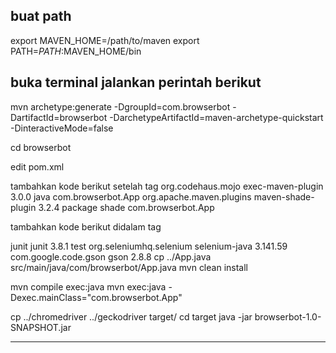 ## buat path

export MAVEN_HOME=/path/to/maven
export PATH=$PATH:$MAVEN_HOME/bin

## buka terminal jalankan perintah berikut

mvn archetype:generate -DgroupId=com.browserbot -DartifactId=browserbot -DarchetypeArtifactId=maven-archetype-quickstart -DinteractiveMode=false

cd browserbot

edit pom.xml

tambahkan kode berikut setelah tag </url>
<build>
<plugins>
<plugin>
<groupId>org.codehaus.mojo</groupId>
<artifactId>exec-maven-plugin</artifactId>
<version>3.0.0</version>
<executions>
<execution>
<goals>
<goal>java</goal>
</goals>
</execution>
</executions>
<configuration>
<mainClass>com.browserbot.App</mainClass>
</configuration>
</plugin>
<plugin>
<groupId>org.apache.maven.plugins</groupId>
<artifactId>maven-shade-plugin</artifactId>
<version>3.2.4</version>
<executions>
<execution>
<phase>package</phase>
<goals>
<goal>shade</goal>
</goals>
<configuration>
<transformers>
<transformer implementation="org.apache.maven.plugins.shade.resource.ManifestResourceTransformer">
<mainClass>com.browserbot.App</mainClass>
</transformer>
</transformers>
</configuration>
</execution>
</executions>
</plugin>
</plugins>
</build>

tambahkan kode berikut didalam tag <dependencies>

<dependency>
      <groupId>junit</groupId>
      <artifactId>junit</artifactId>
      <version>3.8.1</version>
      <scope>test</scope>
    </dependency>
    <dependency>
        <groupId>org.seleniumhq.selenium</groupId>
        <artifactId>selenium-java</artifactId>
        <version>3.141.59</version>
    </dependency>
    <dependency>
        <groupId>com.google.code.gson</groupId>
        <artifactId>gson</artifactId>
        <version>2.8.8</version>
    </dependency>
cp ../App.java src/main/java/com/browserbot/App.java
mvn clean install

mvn compile exec:java
mvn exec:java -Dexec.mainClass="com.browserbot.App"

cp ../chromedriver ../geckodriver target/
cd target
java -jar browserbot-1.0-SNAPSHOT.jar

---
